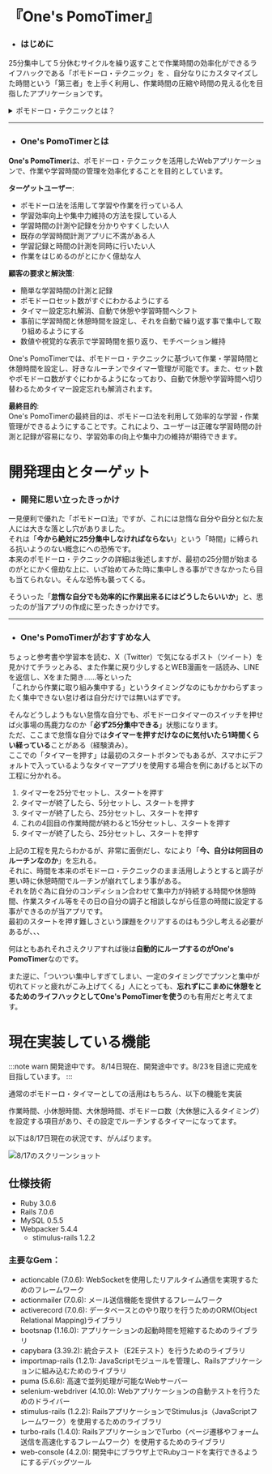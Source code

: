# 『One's PomoTimer』

* ### はじめに
25分集中して５分休むサイクルを繰り返すことで作業時間の効率化ができるライフハックである「ポモドーロ・テクニック」を
、自分なりにカスタマイズした時間という「第三者」を上手く利用し、作業時間の圧縮や時間の見える化を目指したアプリケーションです。  

<details><summary>ポモドーロ・テクニックとは？</summary>

ChatGPTに「**ポモドーロ・テクニックというライフハックについて、まったく知らない人に向けて詳しく説明してください。**」と聞くと以下の回答が生成されました。大体あってます。

>ポモドーロ・テクニックは、時間管理と集中力向上を目的としたライフハック（生活改善術）です。1980年代にイタリア人のフランチェスコ・シリロによって開発されました。この名前は、彼が使っていたキッチンタイマーの形状がトマト（イタリア語で「ポモドーロ」）に似ていたことから名付けられました。
>ポモドーロ・テクニックの基本的な考え方は、短期間の集中力を最大限に引き出すことで、効率的かつ持続可能な働き方を実現することです。具体的な方法は以下の通りです。
>
>1. タスクをリストアップする
>まず始めに、やるべき仕事やタスクをリストアップします。これにより、何をすべきか明確にし、優先順位を決めることができます。
>
>2. 25分間集中して作業する
>キッチンタイマーやスマートフォンのタイマー機能を使って、25分間（1ポモドーロ）設定します。その間は集中してタスクに取り組みます。途中で気が散るようなことがあれば、それもメモしておいて後で対処するようにします。
>
>3. 5分間休憩する
>1ポモドーロ終了後、5分間の休憩時間を設けます。この時間はストレッチや水分補給など軽いリフレッシュ活動に使います。
>
>4. 繰り返す
>再び25分間作業し、5分間休憩するサイクルを繰り返します。4回目のポモドーロが終わったら、今度は15～30分の長めの休憩を取ります。
>
>この方法では、一定期間集中して作業し続けることで効率的な成果が得られるだけでなく、定期的な休憩も設けることで疲労やストレス蓄積を防ぐ効果があります。また、タイマーを使うことで時間に対する意識が高まり、無駄な時間を減らすことができます。
>
>ポモドーロ・テクニックは個人の作業スタイルや状況に応じてカスタマイズすることも可能です。例えば、集中力が持続する時間や休憩時間を調整したり、タスクの分割方法を工夫したりすることで、より効果的な働き方が実現できます。
</details>

---

* ### One's PomoTimerとは
**One's PomoTimer**は、ポモドーロ・テクニックを活用したWebアプリケーションで、作業や学習時間の管理を効率化することを目的としています。  

**ターゲットユーザー**:
- ポモドーロ法を活用して学習や作業を行っている人
- 学習効率向上や集中力維持の方法を探している人
- 学習時間の計測や記録を分かりやすくしたい人
- 既存の学習時間計測アプリに不満がある人
- 学習記録と時間の計測を同時に行いたい人
- 作業をはじめるのがとにかく億劫な人

**顧客の要求と解決策**:
- 簡単な学習時間の計測と記録
- ポモドーロセット数がすぐにわかるようにする
- タイマー設定忘れ解消、自動で休憩や学習時間へシフト
- 事前に学習時間と休憩時間を設定し、それを自動で繰り返す事で集中して取り組めるようにする
- 数値や視覚的な表示で学習時間を振り返り、モチベーション維持

One's PomoTimerでは、ポモドーロ・テクニックに基づいて作業・学習時間と休憩時間を設定し、好きなルーチンでタイマー管理が可能です。また、セット数やポモドーロ数がすぐにわかるようになっており、自動で休憩や学習時間へ切り替わるためタイマー設定忘れも解消されます。

**最終目的**:  
One's PomoTimerの最終目的は、ポモドーロ法を利用して効率的な学習・作業管理ができるようにすることです。これにより、ユーザーは正確な学習時間の計測と記録が容易になり、学習効率の向上や集中力の維持が期待できます。

# 開発理由とターゲット

* ### 開発に思い立ったきっかけ
一見便利で優れた「ポモドーロ法」ですが、これには怠惰な自分や自分と似た友人には大きな落とし穴がありました。  
それは「**今から絶対に25分集中しなければならない**」という「時間」に縛られる抗いようのない概念にへの恐怖です。  
本来のポモドーロ・テクニックの詳細は後述しますが、最初の25分間が始まるのがとにかく億劫な上に、いざ始めてみた時に集中しきる事ができなかったら目も当てられない。そんな恐怖も襲ってくる。  

そういった「**怠惰な自分でも効率的に作業出来るにはどうしたらいいか**」と、思ったのが当アプリの作成に至ったきっかけです。

---

* ### One's PomoTimerがおすすめな人
ちょっと参考書や学習本を読む、X（Twitter）で気になるポスト（ツイート）を見かけてチラッとみる、また作業に戻り少しするとWEB漫画を一話読み、LINEを返信し、Xをまた開き......等といった  
「これから作業に取り組み集中する」というタイミングなのにもかかわらずまったく集中できない怠け者は自分だけでは無いはずです。  

そんなどうしようもない怠惰な自分でも、ポモドーロタイマーのスイッチを押せば火事場の馬鹿力なのか「**必ず25分集中できる**」状態になります。  
ただ、ここまで怠惰な自分では**タイマーを押すだけなのに気付いたら1時間くらい経っている**ことがある（経験済み）。  
ここでの「タイマーを押す」は最初のスタートボタンでもあるが、スマホにデフォルトで入っているようなタイマーアプリを使用する場合を例にあげると以下の工程に分かれる。

1. タイマーを25分でセットし、スタートを押す
2. タイマーが終了したら、5分セットし、スタートを押す
3. タイマーが終了したら、25分セットし、スタートを押す
4. これの4回目の作業時間が終わると15分セットし、スタートを押す
5. タイマーが終了したら、25分セットし、スタートを押す

上記の工程を見たらわかるが、非常に面倒だし、なにより「**今、自分は何回目のルーチンなのか**」を忘れる。  
それに、時間を本来のポモドーロ・テクニックのまま活用しようとすると調子が悪い時に休憩時間でルーチンが崩れてしまう事がある。  
それを防ぐ為に自分のコンディション合わせて集中力が持続する時間や休憩時間、作業スタイル等をその日の自分の調子と相談しながら任意の時間に設定する事ができるのが当アプリです。  
最初のスタートを押す難しさという課題をクリアするのはもう少し考える必要があるが、、、  

何はともあれそれさえクリアすれば後は**自動的にループするのがOne's PomoTimer**なのです。

また逆に、「ついつい集中しすぎてしまい、一定のタイミングでプツンと集中が切れてドッと疲れがこみ上げてくる」人にとっても、**忘れずにこまめに休憩をとるためのライフハックとしてOne's PomoTimerを使う**のも有用だと考えてます。

# 現在実装している機能

:::note warn
開発途中です。
8/14日現在、開発途中です。8/23を目途に完成を目指しています。
:::

通常のポモドーロ・タイマーとしての活用はもちろん、以下の機能を実装  

作業時間、小休憩時間、大休憩時間、ポモドーロ数（大休憩に入るタイミング）を設定する項目があり、その設定でルーチンするタイマーになってます。  

以下は8/17日現在の状況です、がんばります。

![8/17のスクリーンショット](https://github.com/Ka-Na03/One-s_PomoTimer/assets/130237347/2fc927b8-96ab-4684-988b-5f31936ac4fa)

## 仕様技術
- Ruby 3.0.6
- Rails 7.0.6
- MySQL 0.5.5
- Webpacker 5.4.4
  - stimulus-rails 1.2.2

### 主要なGem：
- actioncable (7.0.6): WebSocketを使用したリアルタイム通信を実現するためのフレームワーク
- actionmailer (7.0.6): メール送信機能を提供するフレームワーク
- activerecord (7.0.6): データベースとのやり取りを行うためのORM(Object Relational Mapping)ライブラリ
- bootsnap (1.16.0): アプリケーションの起動時間を短縮するためのライブラリ
- capybara (3.39.2): 統合テスト（E2Eテスト）を行うためのライブラリ
- importmap-rails (1.2.1): JavaScriptモジュールを管理し、Railsアプリケーションに組み込むためのライブラリ
- puma (5.6.6): 高速で並列処理が可能なWebサーバー
- selenium-webdriver (4.10.0): Webアプリケーションの自動テストを行うためのドライバー
- stimulus-rails (1.2.2): RailsアプリケーションでStimulus.js（JavaScriptフレームワーク）を使用するためのライブラリ
- turbo-rails (1.4.0): RailsアプリケーションでTurbo（ページ遷移やフォーム送信を高速化するフレームワーク）を使用するためのライブラリ
- web-console (4.2.0): 開発中にブラウザ上でRubyコードを実行できるようにするデバッグツール
